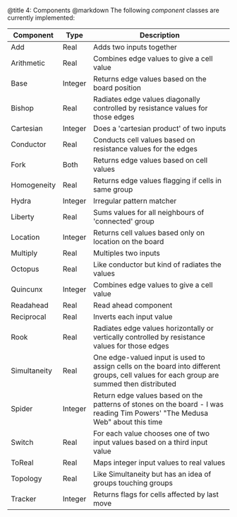 @title		4: Components
@markdown
The following *component* classes are currently
implemented:

Component|Type|Description
-|-|-
Add|Real|Adds two inputs together
Arithmetic|Real|Combines edge values to give a cell value
Base|Integer|Returns edge values based on the board position
Bishop|Real|Radiates edge values diagonally controlled by resistance values for those edges
Cartesian|Integer|Does a 'cartesian product' of two inputs
Conductor|Real|Conducts cell values based on resistance values for the edges
Fork|Both|Returns edge values based on cell values
Homogeneity|Real|Returns edge values flagging if cells in same group
Hydra|Integer|Irregular pattern matcher
Liberty|Real|Sums values for all neighbours of 'connected' group
Location|Integer|Returns cell values based only on location on the board
Multiply|Real|Multiples two inputs
Octopus|Real|Like conductor but kind of radiates the values
Quincunx|Integer|Combines edge values to give a cell value
Readahead|Real|Read ahead component
Reciprocal|Real|Inverts each input value
Rook|Real|Radiates edge values horizontally or vertically controlled by resistance values for those edges
Simultaneity|Real|One edge-valued input is used to assign cells on the board into different groups, cell values for each group are summed then distributed
Spider|Integer|Return edge values based on the patterns of stones on the board - I was reading Tim Powers' "The Medusa Web" about this time
Switch|Real|For each value chooses one of two input values based on a third input value
ToReal|Real|Maps integer input values to real values
Topology|Real|Like Simultaneity but has an idea of groups touching groups
Tracker|Integer|Returns flags for cells affected by last move
